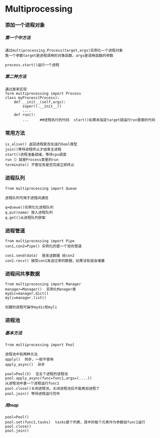 # Multiprocessing

### 添加一个进程对象

##### 第一个中方法

```
通过multiprocessing.Process(target,args)实例化一个进程对象
第一个参数target是进程调用的对象函数，args是调用函数的参数
```

```
process.start()运行一个进程
```

##### 第二种方法

```
通过类来实现
form multiprocessing import Process
class myProcess(Process):
	def __init__(self,args):
		super().__init__()
		....
	def run():
		...     ##进程执行的代码  start()如果未指定target就运行run里面的代码
```

### 常用方法

```
is_alive() 返回进程是否在运行bool类型
join()等待进程终止才结束主进程
start()进程准备就绪，等待cpu调度
run（）就是Process类里的run
terminate() 不管任务是否完成立即终止
```

### 进程队列

```
from multiprocessing import Queue

进程队列可用于进程间通信

q=Queue()实例化化进程队列
q.put(name) 放入进程队列
q.get()从进程队列获取 
```

### 进程管道

```
from multiprocessing import Pipe
con1,con2=Pipe() 实例化的是一个双向管道

con1.send(data)  是发送数据 给con2
con2.recv() 接受con1发送过来的数据，如果没有就会堵塞
```

### 进程间共享数据

```
from multiprocessing import Manager
manager=Manager()  实例化Manager类
mydic=manager.dict()
myli=manager.list()

创建的进程可操作mydic和myli
```

### 进程池

##### 基本方法

```
from multiprocessing import Pool

进程池中有两种方法
apply()  同步，一般不使用
apply_async()  异步

pool=Pool(5)  含五个进程的进程池
pool.apply_async(func=func1,args=(....))
从进程池中拿一个进程运行func1
pool.close()关闭进程池，关闭进程池后不能再加进程了
pool.join() 等待进程运行完毕
```

##### 用map

```
pool=Pool()
pool.set(func1,tasks)  tasks是个列表，其中的每个元素作为参数给func1运行
pool.close()
pool.join()
```

